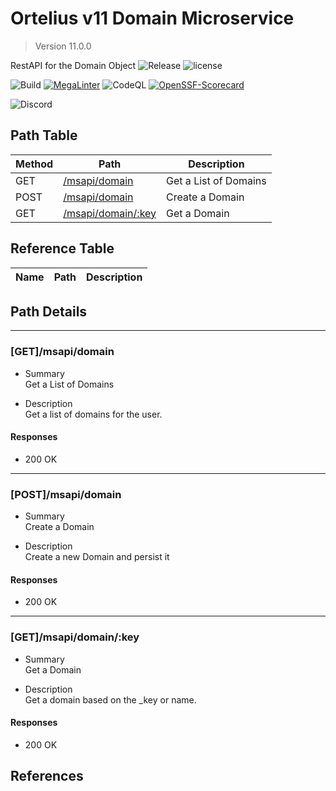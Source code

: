 # Ortelius v11 Domain Microservice

> Version 11.0.0

RestAPI for the Domain Object
![Release](https://img.shields.io/github/v/release/ortelius/scec-validate-provenance?sort=semver)
![license](https://img.shields.io/github/license/ortelius/.github)

![Build](https://img.shields.io/github/actions/workflow/status/ortelius/scec-validate-provenance/build-push-chart.yml)
[![MegaLinter](https://github.com/ortelius/scec-validate-provenance/workflows/MegaLinter/badge.svg?branch=main)](https://github.com/ortelius/scec-validate-provenance/actions?query=workflow%3AMegaLinter+branch%3Amain)
![CodeQL](https://github.com/ortelius/scec-validate-provenance/workflows/CodeQL/badge.svg)
[![OpenSSF-Scorecard](https://api.securityscorecards.dev/projects/github.com/ortelius/scec-validate-provenance/badge)](https://api.securityscorecards.dev/projects/github.com/ortelius/scec-validate-provenance)

![Discord](https://img.shields.io/discord/722468819091849316)

## Path Table

| Method | Path | Description |
| --- | --- | --- |
| GET | [/msapi/domain](#getmsapidomain) | Get a List of Domains |
| POST | [/msapi/domain](#postmsapidomain) | Create a Domain |
| GET | [/msapi/domain/:key](#getmsapidomainkey) | Get a Domain |

## Reference Table

| Name | Path | Description |
| --- | --- | --- |

## Path Details

***

### [GET]/msapi/domain

- Summary  
Get a List of Domains

- Description  
Get a list of domains for the user.

#### Responses

- 200 OK

***

### [POST]/msapi/domain

- Summary  
Create a Domain

- Description  
Create a new Domain and persist it

#### Responses

- 200 OK

***

### [GET]/msapi/domain/:key

- Summary  
Get a Domain

- Description  
Get a domain based on the _key or name.

#### Responses

- 200 OK

## References

